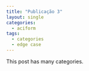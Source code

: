 ```yaml
---
title: "Publicação 3"
layout: single
categories:
  - aciform
tags:
  - categories
  - edge case
---
```


This post has many categories.
